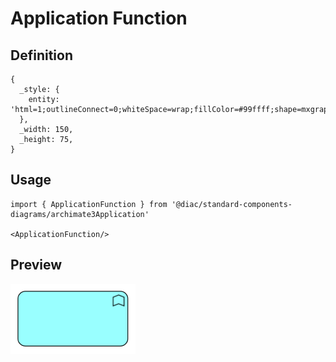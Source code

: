 # Application Function

## Definition

```
{
  _style: { 
    entity: 'html=1;outlineConnect=0;whiteSpace=wrap;fillColor=#99ffff;shape=mxgraph.archimate3.application;appType=func;archiType=rounded;',
  },
  _width: 150,
  _height: 75,
}
```

## Usage

```
import { ApplicationFunction } from '@diac/standard-components-diagrams/archimate3Application'

<ApplicationFunction/>
```

## Preview

<img src="./application-function.png" width="200"/>
